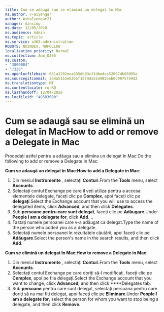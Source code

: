```yaml
---
title: Cum se adaugă sau se elimină un delegat în Mac
ms.author: v-aiyengar
author: AshaIyengar21
manager: dansimp
ms.date: 12/05/2020
ms.audience: Admin
ms.topic: article
ms.service: o365-administration
ROBOTS: NOINDEX, NOFOLLOW
localization_priority: Normal
ms.collection: Adm_O365
ms.custom:
- "3800004"
- "7336"
ms.openlocfilehash: 631a1202eca985db93c31dbedca520674b06095e
ms.sourcegitcommit: 2e4a5153e530bf15744a52e982eeb0d99757e9d2
ms.translationtype: MT
ms.contentlocale: ro-RO
ms.lasthandoff: 12/04/2020
ms.locfileid: "49583690"
---
```

# <a name="how-to-add-or-remove-a-delegate-in-mac"></a><span data-ttu-id="44cbb-102">Cum se adaugă sau se elimină un delegat în Mac</span><span class="sxs-lookup"><span data-stu-id="44cbb-102">How to add or remove a Delegate in Mac</span></span>

<span data-ttu-id="44cbb-103">Procedați astfel pentru a adăuga sau a elimina un delegat în Mac:</span><span class="sxs-lookup"><span data-stu-id="44cbb-103">Do the following to add or remove a Delegate in Mac:</span></span>

<span data-ttu-id="44cbb-104">**Cum se adaugă un delegat în Mac**:</span><span class="sxs-lookup"><span data-stu-id="44cbb-104">**How to add a Delegate in Mac**:</span></span>

1. <span data-ttu-id="44cbb-105">Din meniul **Instrumente** , selectați **Conturi**.</span><span class="sxs-lookup"><span data-stu-id="44cbb-105">From the **Tools** menu, select **Accounts**.</span></span>
1. <span data-ttu-id="44cbb-106">Selectați contul Exchange pe care îl veți utiliza pentru a accesa elementele delegate, faceți clic pe **Complex**, apoi faceți clic pe **delegați**.</span><span class="sxs-lookup"><span data-stu-id="44cbb-106">Select the Exchange account that you will use to access the delegated items, click **Advanced**, and then click **Delegates**.</span></span>
1. <span data-ttu-id="44cbb-107">Sub **persoane pentru care sunt delegat**, faceți clic pe **Adăugare**.</span><span class="sxs-lookup"><span data-stu-id="44cbb-107">Under **People I am a delegate for**, click **Add**.</span></span> <span data-ttu-id="44cbb-108">.</span><span class="sxs-lookup"><span data-stu-id="44cbb-108">.</span></span>
1. <span data-ttu-id="44cbb-109">Tastați numele persoanei care v-a adăugat ca delegat.</span><span class="sxs-lookup"><span data-stu-id="44cbb-109">Type the name of the person who added you as a delegate.</span></span>
1. <span data-ttu-id="44cbb-110">Selectați numele persoanei în rezultatele căutării, apoi faceți clic pe **Adăugare**.</span><span class="sxs-lookup"><span data-stu-id="44cbb-110">Select the person's name in the search results, and then click **Add**.</span></span>
 
<span data-ttu-id="44cbb-111">**Cum se elimină un delegat în Mac**:</span><span class="sxs-lookup"><span data-stu-id="44cbb-111">**How to remove a Delegate in Mac**:</span></span>

1. <span data-ttu-id="44cbb-112">Din meniul **Instrumente** , selectați **Conturi**.</span><span class="sxs-lookup"><span data-stu-id="44cbb-112">From the **Tools** menu, select **Accounts**.</span></span>
1. <span data-ttu-id="44cbb-113">Selectați contul Exchange pe care doriți să-l modificați, faceți clic pe **Complex**, apoi pe fila delegați.</span><span class="sxs-lookup"><span data-stu-id="44cbb-113">Select the Exchange account that you want to change, click **Advanced**, and then click \*\*\*\*Delegates tab.</span></span>
1. <span data-ttu-id="44cbb-114">Sub **persoane** pentru care sunt delegat, selectați persoana pentru care doriți să nu mai fiți delegat, apoi faceți clic pe **Eliminare**.</span><span class="sxs-lookup"><span data-stu-id="44cbb-114">Under **People I am a delegate for**, select the person for whom you want to stop being a delegate, and then click **Remove**.</span></span>
